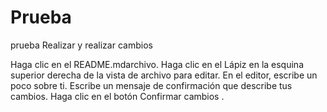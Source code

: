# Prueba
prueba
Realizar y realizar cambios

Haga clic en el README.mdarchivo.
Haga clic en el  Lápiz en la esquina superior derecha de la vista de archivo para editar.
En el editor, escribe un poco sobre ti.
Escribe un mensaje de confirmación que describe tus cambios.
Haga clic en el botón Confirmar cambios .
